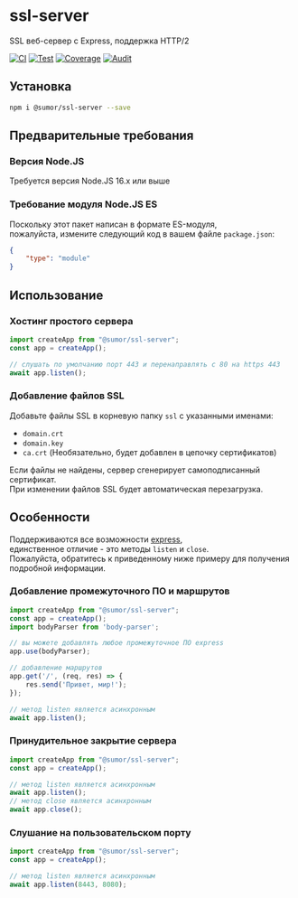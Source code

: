 # ssl-server
SSL веб-сервер с Express, поддержка HTTP/2

[![CI](https://github.com/sumor-cloud/ssl-server/actions/workflows/ci.yml/badge.svg)](https://github.com/sumor-cloud/ssl-server/actions/workflows/ci.yml)
[![Test](https://github.com/sumor-cloud/ssl-server/actions/workflows/ut.yml/badge.svg)](https://github.com/sumor-cloud/ssl-server/actions/workflows/ut.yml)
[![Coverage](https://github.com/sumor-cloud/ssl-server/actions/workflows/coverage.yml/badge.svg)](https://github.com/sumor-cloud/ssl-server/actions/workflows/coverage.yml)
[![Audit](https://github.com/sumor-cloud/ssl-server/actions/workflows/audit.yml/badge.svg)](https://github.com/sumor-cloud/ssl-server/actions/workflows/audit.yml)

## Установка
```bash
npm i @sumor/ssl-server --save
```

## Предварительные требования

### Версия Node.JS
Требуется версия Node.JS 16.x или выше

### Требование модуля Node.JS ES
Поскольку этот пакет написан в формате ES-модуля,  
пожалуйста, измените следующий код в вашем файле `package.json`:
```json
{
    "type": "module"
}
```

## Использование

### Хостинг простого сервера

```javascript
import createApp from "@sumor/ssl-server";
const app = createApp();

// слушать по умолчанию порт 443 и перенаправлять с 80 на https 443
await app.listen();
```


### Добавление файлов SSL
Добавьте файлы SSL в корневую папку ```ssl``` с указанными именами:
- ```domain.crt```
- ```domain.key```
- ```ca.crt``` (Необязательно, будет добавлен в цепочку сертификатов)

Если файлы не найдены, сервер сгенерирует самоподписанный сертификат.  
При изменении файлов SSL будет автоматическая перезагрузка.
## Особенности

Поддерживаются все возможности [express](https://www.npmjs.com/package/express),  
единственное отличие - это методы ```listen``` и ```close```.  
Пожалуйста, обратитесь к приведенному ниже примеру для получения подробной информации.

### Добавление промежуточного ПО и маршрутов

```javascript
import createApp from "@sumor/ssl-server";
const app = createApp();
import bodyParser from 'body-parser';

// вы можете добавлять любое промежуточное ПО express
app.use(bodyParser);

// добавление маршрутов
app.get('/', (req, res) => {
    res.send('Привет, мир!');
});

// метод listen является асинхронным
await app.listen();
```

### Принудительное закрытие сервера

```javascript
import createApp from "@sumor/ssl-server";
const app = createApp();

// метод listen является асинхронным
await app.listen();
// метод close является асинхронным
await app.close();
```

### Слушание на пользовательском порту

```javascript
import createApp from "@sumor/ssl-server";
const app = createApp();

// метод listen является асинхронным
await app.listen(8443, 8080);
```